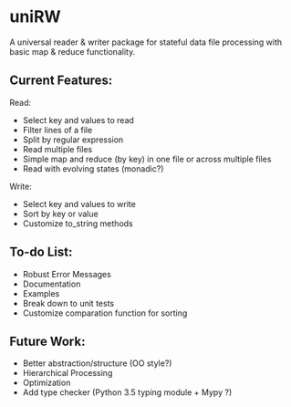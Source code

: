 # uniRW
A universal reader & writer package for stateful data file processing with basic map & reduce functionality.

## Current Features:
Read:

- Select key and values to read
- Filter lines of a file
- Split by regular expression
- Read multiple files
- Simple map and reduce (by key) in one file or across multiple files
- Read with evolving states (monadic?)
    
Write:

- Select key and values to write
- Sort by key or value
- Customize to_string methods
    
## To-do List:
- Robust Error Messages
- Documentation
- Examples
- Break down to unit tests
- Customize comparation function for sorting

## Future Work:
- Better abstraction/structure (OO style?)
- Hierarchical Processing
- Optimization
- Add type checker (Python 3.5 typing module + Mypy ?)